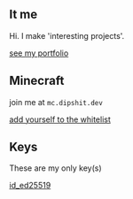 ## It me

Hi. I make 'interesting projects'.

[see my portfolio](https://github.com/dipshit/)

## Minecraft

join me at `mc.dipshit.dev`

[add yourself to the whitelist](https://github.com/dipshit/spigot-server#contributing)

## Keys

These are my only key(s)

[id_ed25519](https://github.com/dipshit.keys/)
